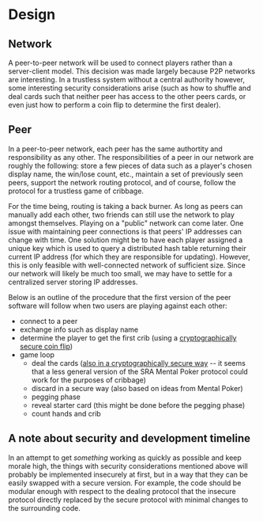 # Design
## Network
A peer-to-peer network will be used to connect players rather than a server-client model. This decision was made largely because P2P networks are interesting. In a trustless system without a central authority however, some interesting security considerations arise (such as how to shuffle and deal cards such that neither peer has access to the other peers cards, or even just how to perform a coin flip to determine the first dealer).
## Peer
In a peer-to-peer network, each peer has the same authortity and responsibility as any other. The responsibilities of a peer in our network are roughly the following: store a few pieces of data such as a player's chosen display name, the win/lose count, etc., maintain a set of previously seen peers, support the network routing protocol, and of course, follow the protocol for a trustless game of cribbage.

For the time being, routing is taking a back burner. As long as peers can manually add each other, two friends can still use the network to play amongst themselves. Playing on a "public" network can come later. One issue with maintaining peer connections is that peers' IP addresses can change with time. One solution might be to have each player assigned a unique key which is used to query a distributed hash table returning their current IP address (for which they are responsible for updating). However, this is only feasible with well-connected network of sufficient size. Since our network will likely be much too small, we may have to settle for a centralized server storing IP addresses.

Below is an outline of the procedure that the first version of the peer software will follow when two users are playing against each other:

* connect to a peer 
* exchange info such as display name
* determine the player to get the first crib (using a [cryptographically secure coin flip](https://en.wikipedia.org/wiki/Coin_flipping#Telecommunications))
* game loop
    * deal the cards ([also in a cryptographically secure way](https://en.wikipedia.org/wiki/Mental_poker) -- it seems that a less general version of the SRA Mental Poker protocol could work for the purposes of cribbage)
	* discard in a secure way (also based on ideas from Mental Poker)
	* pegging phase
	* reveal starter card (this might be done before the pegging phase)
	* count hands and crib

## A note about security and development timeline
In an attempt to get *something* working as quickly as possible and keep morale high, the things with security considerations mentioned above will probably be implemented insecurely at first, but in a way that they can be easily swapped with a secure version. For example, the code should be modular enough with respect to the dealing protocol that the insecure protocol directly replaced by the secure protocol with minimal changes to the surrounding code.
